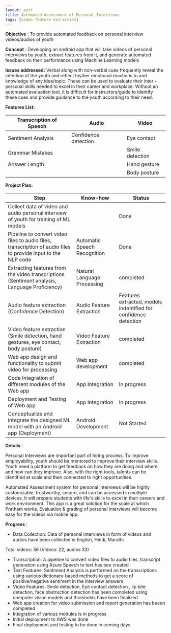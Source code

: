 ```yaml
---
layout: post
title: Automated Assessment of Personal Interviews
tags: [video feature extraction]
---
```


**Objective** : To provide automated feedback on personal interview videos/audios of youth

**Concept** : Developing an android app that will take videos of personal interviews by youth, extract features from it, and generate automated feedback on their performance using Machine Learning models

**Issues addressed:**   Verbal along with non-verbal cues frequently reveal the intention of the youth and reflect his/her emotional reactions to and knowledge of any idea/topic. These can be used to evaluate their inter **-** personal skills needed to excel in their career and workplace. Without an automated evaluation tool, it is difficult for instructors/guide to identify these cues and provide guidance to the youth according to their need.

**Features List:**

| **Transcription of Speech** | **Audio** | **Video** |
| --- | --- | --- |
| Sentiment Analysis | Confidence detection | Eye contact |
| Grammar Mistakes |  | Smile detection |
| Answer Length |  | Hand gesture |
| | | Body posture |

**Project Plan:**

| Step | Know-how | Status |
| --- | --- | --- |
| Collect data of video and audio personal interview of youth for training of ML models |  | Done |
| Pipeline to convert video files to audio files, transcription of audio files to provide input to the NLP code  |  Automatic Speech Recognition | Done |
| Extracting features from the video transcriptions (Sentiment analysis, Language Proficiency) | Natural Language Processing | completed |
| Audio feature extraction (Confidence Detection) | Audio Feature Extraction | Features extracted, models indentified for confidence detection |
| Video feature extraction (Smile detection, hand gestures, eye contact, body posture) | Video Feature Extraction | completed |
| Web app design and functionality to submit video for processing  | Web app development | completed|
| Code Integration of different modules of the Web app  | App Integration | In progress|
| Deployment and Testing of Web app  | App Integration | In progress|
| Conceptualize and integrate the designed ML model with an Android app (Deployment) | Android Development | Not Started |

**Details** :

Personal Interviews are important part of hiring process. To improve employability, youth should be mentored to improve their interview skills. Youth need a platform to get feedback on how they are doing and where and how can they improve. Also, with the right tools, talents can be identified at scale and then connected to right opportunities.

Automated Assessment system for personal interviews will be highly customizable, trustworthy, secure, and can be accessed in multiple devices. It will prepare students with life&#39;s skills to excel in their careers and work environment. This app is a great solution for the scale at which Pratham works. Evaluation &amp; grading of personal interviews will become easy for the videos via mobile app.

**Progress** :

- Data Collection: Data of personal interviews in form of videos and audios have been collected in English, Hindi, Marathi

Total videos: 56 (Videos: 22, audios:33)

- Transcription: A pipeline to convert video files to audio files, transcript generation using Azure Speech to text has bee created
- Text Features: Sentiment Analysis is performed on the transcriptions using various dictionary-based methods to get a score of positive/negative sentiment in the interview answers
- Video Features: Smile detection, Eye contact detection , lip bite detection, face obstruction detection has been completed using computer vision models and thresholds have been finalized
- Web app creation for video submission and report generation has beeen completed
- Integration of various modules is in progress
- Initial deployment to AWS was done
- Final deployment and testing to be done in coming days
